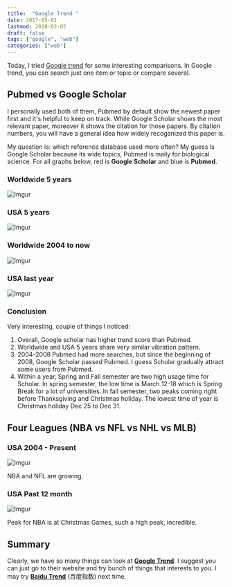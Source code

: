 ```yaml
---
title:  "Google Trend "
date: 2017-05-01
lastmod: 2018-02-02
draft: false
tags: ["google", "web"]
categories: ["web"]
---
```


Today, I tried [Google trend](https://trends.google.com/trends/) for some interesting comparisons. In Google trend, you can search just one item or topic or compare several.


## Pubmed vs Google Scholar
I personally used both of them, Pubmed by default show the newest paper first and it's helpful to keep on track. While Google Scholar shows the most relevant paper, moreover it shows the citation for those papers. By citation numbers, you will have a general idea how widely recoganized this paper is.

My question is: which reference database used more often? My guess is Google Scholar because its wide topics, Pubmed is maily for biological science. For all graphs below, red is **Google Scholar** and blue is **Pubmed**.

### Worldwide 5 years
![Imgur](https://i.imgur.com/cQiNLKl.png)

### USA 5 years
![Imgur](https://i.imgur.com/wNcuZOr.png)

### Worldwide 2004 to now
![Imgur](https://i.imgur.com/snstXBN.png)

### USA last year
![Imgur](https://i.imgur.com/bfHIEK0.png)

### Conclusion
Very interesting, couple of things I noticed:
1. Overall, Google scholar has higher trend score than Pubmed.
2. Worldwide and USA 5 years share very similar vibration pattern.
3. 2004-2008 Pubmed had more searches, but since the beginning of 2008, Google Scholar passed Pubmed. I guess Scholar gradually attract some users from Pubmed.
4. Within a year, Spring and Fall semester are two high usage time for Scholar. In spring semester, the low time is March 12-18 which is Spring Break for a lot of universities. In fall semester, two peaks coming right before Thanksgiving and Christmas holiday. The lowest time of year is Christmas holiday Dec 25 to Dec 31.


## Four Leagues (NBA vs NFL vs NHL vs MLB)
### USA 2004 - Present
![Imgur](https://i.imgur.com/3SiDH5n.png)

NBA and NFL are growing.

### USA Past 12 month
![Imgur](https://i.imgur.com/z0rMKqQ.png)

Peak for NBA is at Christmas Games, such a high peak, incredible.

## Summary
Clearly, we have so many things can look at [**Google Trend**](https://trends.google.com/trends/). I suggest you can just go to their website and try bunch of things that interests to you. I may try **[Baidu Trend](https://zhishu.baidu.com/)** (百度指数) next time.
